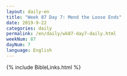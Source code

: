 ```yaml
---
layout: daily-en
title: "Week 87 Day 7: Mend the Loose Ends"
date: 2019-9-22 
categories: daily
permalink: /en/daily/wk87-day7-daily.html
weekNum: 87
dayNum: 7
language: English
---
```

{% include BibleLinks.html %}
